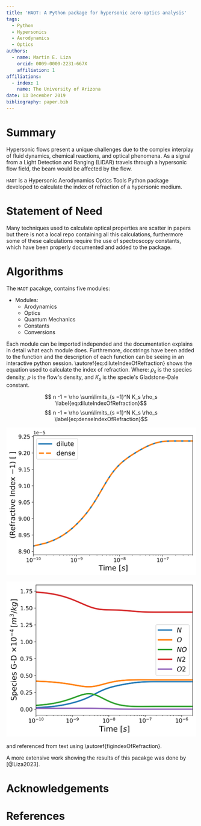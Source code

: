 ```yaml
---
title: 'HAOT: A Python package for hypersonic aero-optics analysis'
tags:
  - Python
  - Hypersonics 
  - Aerodynamics
  - Optics
authors:
  - name: Martin E. Liza
    orcid: 0009-0000-2231-667X
    affiliation: 1
affiliations:
  - index: 1
    name: The University of Arizona
date: 13 December 2019
bibliography: paper.bib
---
```


# Summary

Hypersonic flows present a unique challenges due to the complex interplay of
fluid dynamics, chemical reactions, and optical phenomena. As a signal from a
Light Detection and Ranging (LiDAR) travels through a hypersonic flow field,
the beam would be affected by the flow. 

`HAOT` is a Hypersonic Aerodynamics Optics Tools Python package developed to
calculate the index of refraction of a hypersonic medium. 

# Statement of Need
Many techniques used to calculate optical properties are scatter in papers but
there is not a local repo containing all this calculations, furthermore some of
these calculations require the use of spectroscopy constants, which have been
properly documented and added to the package.

# Algorithms
The `HAOT` pacakge, contains five  modules:
- Modules:
    - Arodynamics
    - Optics
    - Quantum Mechanics
    - Constants
    - Conversions

Each module can be imported independed
and the documentation explains in detail what each module does. Furthremore,
docstrings have been added to the function and the description of each function
can be seeing in an interactive python session. \autoref{eq:diluteIndexOfRefraction}
shows the equation used to calculate the index of refraction. Where:  $\rho_s$
is the species density, $\rho$ is the flow's density, and $K_s$ is the specie's
Gladstone-Dale constant.

$$ n -1 = \rho \sum\limits_{s =1}^N K_s \rho_s \label{eq:diluteIndexOfRefraction}$$
$$ n -1 = \rho \sum\limits_{s =1}^N K_s \rho_s \label{eq:denseIndexOfRefraction}$$

![Index of Refraction for a 5 species gas.\label{fig:indexOfRefraction5Species}](3C_refractionIndex.png)

![Species Gladstone-Dale constants for a 5 species gas.\label{fig:indexOfRefraction5Species}](3C_speciesGladstoneDale.png)

and referenced from text using \autoref{figindexOfRefraction}.





A more extensive work showing the results of this pacakge was done by [@Liza2023].

# Acknowledgements

# References
